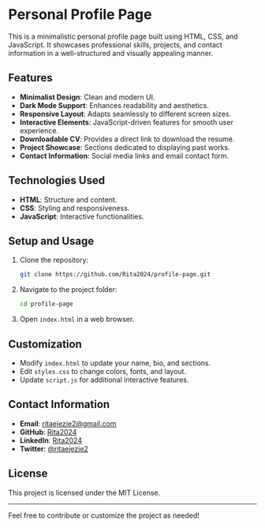 # Personal Profile Page

This is a minimalistic personal profile page built using HTML, CSS, and JavaScript. It showcases professional skills, projects, and contact information in a well-structured and visually appealing manner.

## Features
- **Minimalist Design**: Clean and modern UI.
- **Dark Mode Support**: Enhances readability and aesthetics.
- **Responsive Layout**: Adapts seamlessly to different screen sizes.
- **Interactive Elements**: JavaScript-driven features for smooth user experience.
- **Downloadable CV**: Provides a direct link to download the resume.
- **Project Showcase**: Sections dedicated to displaying past works.
- **Contact Information**: Social media links and email contact form.

## Technologies Used
- **HTML**: Structure and content.
- **CSS**: Styling and responsiveness.
- **JavaScript**: Interactive functionalities.

## Setup and Usage
1. Clone the repository:
   ```bash
   git clone https://github.com/Rita2024/profile-page.git
   ```
2. Navigate to the project folder:
   ```bash
   cd profile-page
   ```
3. Open `index.html` in a web browser.

## Customization
- Modify `index.html` to update your name, bio, and sections.
- Edit `styles.css` to change colors, fonts, and layout.
- Update `script.js` for additional interactive features.

## Contact Information
- **Email**: ritaejezie2@gmail.com
- **GitHub**: [Rita2024](https://github.com/Rita2024)
- **LinkedIn**: [Rita2024](https://www.linkedin.com/Rita2024)
- **Twitter**: [@ritaejezie2](https://twitter.com/ritaejezie2)

## License
This project is licensed under the MIT License.

---
Feel free to contribute or customize the project as needed!
